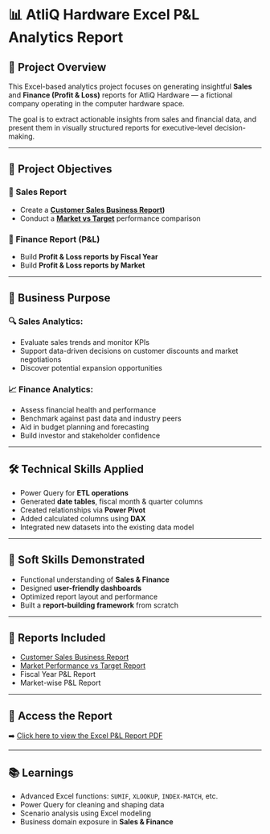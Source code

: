# 📊 AtliQ Hardware Excel P&L Analytics Report

## 🧠 Project Overview
This Excel-based analytics project focuses on generating insightful **Sales** and **Finance (Profit & Loss)** reports for AtliQ Hardware — a fictional company operating in the computer hardware space.

The goal is to extract actionable insights from sales and financial data, and present them in visually structured reports for executive-level decision-making.

---

## 🎯 Project Objectives

### 📌 Sales Report
- Create a **[Customer Sales Business Report](https://github.com/Tarun-decodesdata/Sales_Finance_Analytics_Excel_Report/blob/main/Customer_Sales_Business_report.pdf))**
- Conduct a **[Market vs Target](https://github.com/Tarun-decodesdata/Sales_Finance_Analytics_Excel_Report/blob/main/Market%20Perf.%20vs%20Target%20Business.pdf)** performance comparison

### 📌 Finance Report (P&L)
- Build **Profit & Loss reports by Fiscal Year**
- Build **Profit & Loss reports by Market**

---

## 💼 Business Purpose

### 🔍 Sales Analytics:
- Evaluate sales trends and monitor KPIs  
- Support data-driven decisions on customer discounts and market negotiations  
- Discover potential expansion opportunities  

### 📈 Finance Analytics:
- Assess financial health and performance  
- Benchmark against past data and industry peers  
- Aid in budget planning and forecasting  
- Build investor and stakeholder confidence  

---

## 🛠️ Technical Skills Applied
- Power Query for **ETL operations**  
- Generated **date tables**, fiscal month & quarter columns  
- Created relationships via **Power Pivot**  
- Added calculated columns using **DAX**  
- Integrated new datasets into the existing data model  

---

## 🤝 Soft Skills Demonstrated
- Functional understanding of **Sales & Finance**  
- Designed **user-friendly dashboards**  
- Optimized report layout and performance  
- Built a **report-building framework** from scratch  

---

## 📂 Reports Included
- [Customer Sales Business Report](https://github.com/Tarun-decodesdata/Sales_Finance_Analytics_Excel_Report/blob/main/Customer_Sales_Business_report.pdf) 
- [Market Performance vs Target Report](https://github.com/Tarun-decodesdata/Sales_Finance_Analytics_Excel_Report/blob/main/Market%20Perf.%20vs%20Target%20Business.pdf) 
- Fiscal Year P&L Report  
- Market-wise P&L Report  

---

## 📎 Access the Report
➡️ [Click here to view the Excel P&L Report PDF](https://your-link.com)

---

## 📚 Learnings
- Advanced Excel functions: `SUMIF`, `XLOOKUP`, `INDEX-MATCH`, etc.  
- Power Query for cleaning and shaping data  
- Scenario analysis using Excel modeling  
- Business domain exposure in **Sales & Finance**

